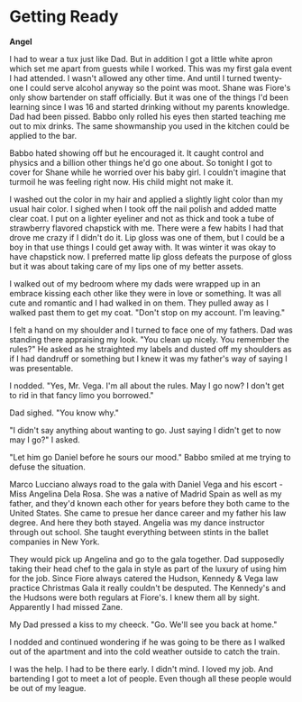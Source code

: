 # Getting Ready

**Angel**

I had to wear a tux just like Dad.  But in addition I got a little white apron which set me apart from guests while I worked.  This was my first gala event I had attended.  I wasn't allowed any other time.  And until I turned twenty-one I could serve alcohol anyway so the point was moot.  Shane was Fiore's only show bartender on staff officially.  But it was one of the things I'd been learning since I was 16 and started drinking without my parents knowledge.  Dad had been pissed.  Babbo only rolled his eyes then started teaching me out to mix drinks.  The same showmanship you used in the kitchen could be applied to the bar.

Babbo hated showing off but he encouraged it.  It caught control and physics and a billion other things he'd go one about.  So tonight I got to cover for Shane while he worried over his baby girl.  I couldn't imagine that turmoil he was feeling right now.  His child might not make it.

I washed out the color in my hair and applied a slightly light color than my usual hair color.  I sighed when I took off the nail polish and added matte clear coat.  I put on a lighter eyeliner and not as thick and took a tube of strawberry flavored chapstick with me.  There were a few habits I had that drove me crazy if I didn't do it.  Lip gloss was one of them, but I could be a boy in that use things I could get away with.  It was winter it was okay to have chapstick now. I preferred matte lip gloss defeats the purpose of gloss but it was about taking care of my lips one of my better assets.

I walked out of my bedroom where my dads were wrapped up in an embrace kissing each other like they were in love or something.  It was all cute and romantic and I had walked in on them.  They pulled away as I walked past them to get my coat.  "Don't stop on my account.  I'm leaving."

I felt a hand on my shoulder and I turned to face one of my fathers.  Dad was standing there appraising my look.  "You clean up nicely.  You remember the rules?"  He asked as he straighted my labels and dusted off my shoulders as if I had dandruff or something but I knew it was my father's way of saying I was presentable.

I nodded. "Yes, Mr. Vega.  I'm all about the rules.  May I go now?  I don't get to rid in that fancy limo you borrowed."

Dad sighed.  "You know why."

"I didn't say anything about wanting to go.  Just saying I didn't get to now may I go?"  I asked.

"Let him go Daniel before he sours our mood."  Babbo smiled at me trying to defuse the situation.

Marco Lucciano always road to the gala with Daniel Vega and his escort - Miss Angelina Dela Rosa.  She was a native of Madrid Spain as well as my father, and they'd known each other for years before they both came to the United States.  She came to presue her dance career and my father his law degree.  And here they both stayed.  Angelia was my dance instructor through out school.  She taught everything between stints in the ballet companies in New York.

They would pick up Angelina and go to the gala together.  Dad supposedly taking their head chef to the gala in style as part of the luxury of using him for the job.  Since Fiore always catered the Hudson, Kennedy & Vega law practice Christmas Gala it really couldn't be desputed.  The Kennedy's and the Hudsons were both regulars at Fiore's.  I knew them all by sight.  Apparently I had missed Zane.

My Dad pressed a kiss to my cheeck.  "Go.  We'll see you back at home."

I nodded and continued wondering if he was going to be there as I walked out of the apartment and into the cold weather outside to catch the train.

I was the help. I had to be there early.  I didn't mind.  I loved my job.  And bartending I got to meet a lot of people.  Even though all these people would be out of my league.
